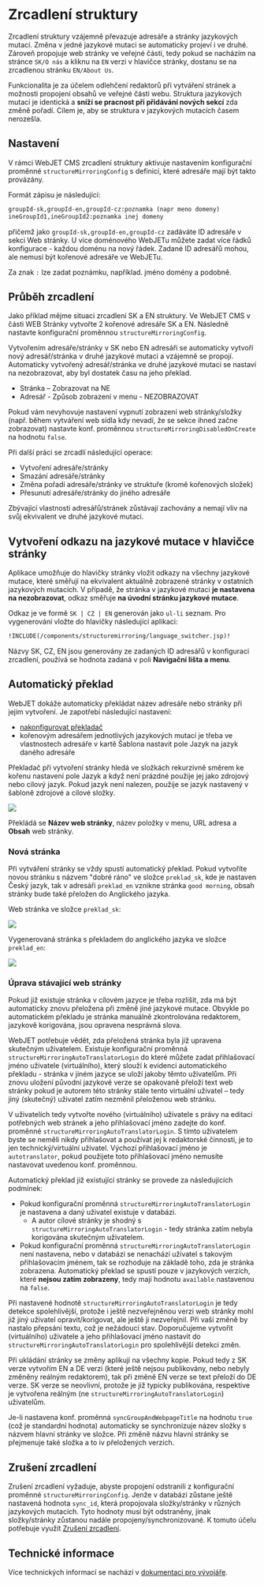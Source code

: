# Zrcadlení struktury

Zrcadlení struktury vzájemně převazuje adresáře a stránky jazykových mutací. Změna v jedné jazykové mutaci se automaticky projeví i ve druhé. Zároveň propojuje web stránky ve veřejné části, tedy pokud se nacházím na stránce `SK/O nás` a kliknu na `EN` verzi v hlavičce stránky, dostanu se na zrcadlenou stránku `EN/About Us`.

Funkcionalita je za účelem odlehčení redaktorů při vytváření stránek a možnosti propojení obsahů ve veřejné části webu. Struktura jazykových mutací je identická a **sníží se pracnost při přidávání nových sekcí** zda změně pořadí. Cílem je, aby se struktura v jazykových mutacích časem nerozešla.

## Nastavení

V rámci WebJET CMS zrcadlení struktury aktivuje nastavením konfigurační proměnné `structureMirroringConfig` s definicí, které adresáře mají být takto provázány.

Formát zápisu je následující:

```txt
groupId-sk,groupId-en,groupId-cz:poznamka (napr meno domeny)
ineGroupId1,ineGroupId2:poznamka inej domeny
```

přičemž jako `groupId-sk,groupId-en,groupId-cz` zadáváte ID adresáře v sekci Web stránky. U více doménového WebJETu můžete zadat více řádků konfigurace - každou doménu na nový řádek. Zadané ID adresářů mohou, ale nemusí být kořenové adresáře ve WebJETu.

Za znak `:` lze zadat poznámku, například. jméno domény a podobně.

## Průběh zrcadlení

Jako příklad mějme situaci zrcadlení SK a EN struktury. Ve WebJET CMS v části WEB Stránky vytvořte 2 kořenové adresáře SK a EN. Následně nastavte konfigurační proměnnou `structureMirroringConfig`.

Vytvořením adresáře/stránky v SK nebo EN adresáři se automaticky vytvoří nový adresář/stránka v druhé jazykové mutaci a vzájemně se propojí. Automaticky vytvořený adresář/stránka ve druhé jazykové mutaci se nastaví na nezobrazovat, aby byl dostatek času na jeho překlad.

- Stránka – Zobrazovat na NE
- Adresář - Způsob zobrazení v menu - NEZOBRAZOVAT

Pokud vám nevyhovuje nastavení vypnutí zobrazení web stránky/složky (např. během vytváření web sídla kdy nevadí, že se sekce ihned začne zobrazovat) nastavte konf. proměnnou `structureMirroringDisabledOnCreate` na hodnotu `false`.

Při další práci se zrcadlí následující operace:
- Vytvoření adresáře/stránky
- Smazání adresáře/stránky
- Změna pořadí adresáře/stránky ve struktuře (kromě kořenových složek)
- Přesunutí adresáře/stránky do jiného adresáře

Zbývající vlastnosti adresářů/stránek zůstávají zachovány a nemají vliv na svůj ekvivalent ve druhé jazykové mutaci.

## Vytvoření odkazu na jazykové mutace v hlavičce stránky

Aplikace umožňuje do hlavičky stránky vložit odkazy na všechny jazykové mutace, které směřují na ekvivalent aktuálně zobrazené stránky v ostatních jazykových mutacích. V případě, že stránka v jazykové mutaci **je nastavena na nezobrazovat**, odkaz směřuje **na úvodní stránku jazykové mutace**.

Odkaz je ve formě `SK | CZ | EN` generován jako `ul-li` seznam. Pro vygenerování vložte do hlavičky následující aplikaci:

```html
!INCLUDE(/components/structuremirroring/language_switcher.jsp)!
```

Názvy SK, CZ, EN jsou generovány ze zadaných ID adresářů v konfiguraci zrcadlení, používá se hodnota zadaná v poli **Navigační lišta a menu**.

## Automatický překlad

WebJET dokáže automaticky překládat název adresáře nebo stránky při jejím vytvoření. Je zapotřebí následující nastavení:
- [nakonfigurovat překladač](../../../admin/setup/translation.md)
- kořenovým adresářem jednotlivých jazykových mutací je třeba ve vlastnostech adresáře v kartě Šablona nastavit pole Jazyk na jazyk daného adresáře

Překladač při vytvoření stránky hledá ve složkách rekurzivně směrem ke kořenu nastavení pole Jazyk a když není prázdné použije jej jako zdrojový nebo cílový jazyk. Pokud jazyk není nalezen, použije se jazyk nastavený v šabloně zdrojové a cílové složky.

![](./language.png)

Překládá se **Název web stránky**, název položky v menu, URL adresa a **Obsah** web stránky.

### Nová stránka

Při vytváření stránky se vždy spustí automatický překlad. Pokud vytvoříte novou stránku s názvem "dobré ráno" ve složce `preklad_sk`, kde je nastaven Český jazyk, tak v adresáři `preklad_en` vznikne stránka `good morning`, obsah stránky bude také přeložen do Anglického jazyka.

Web stránka ve složce `preklad_sk`:

![](./doc-sk.png)

Vygenerovaná stránka s překladem do anglického jazyka ve složce `preklad_en`:

![](./doc-en.png)

### Úprava stávající web stránky

Pokud již existuje stránka v cílovém jazyce je třeba rozlišit, zda má být automaticky znovu přeložena při změně jiné jazykové mutace. Obvykle po automatickém překladu je stránka manuálně zkontrolována redaktorem, jazykově korigována, jsou opravena nesprávná slova.

WebJET potřebuje vědět, zda přeložená stránka byla již upravena skutečným uživatelem. Existuje konfigurační proměnná `structureMirroringAutoTranslatorLogin` do které můžete zadat přihlašovací jméno uživatele (virtuálního), který slouží k evidenci automatického překladu - stránka v jiném jazyce se uloží jakoby těmto uživatelům. Při znovu uložení původní jazykové verze se opakovaně přeloží text web stránky pokud je autorem této stránky stále tento virtuální uživatel – tedy jiný (skutečný) uživatel zatím nezměnil přeloženou web stránku.

V uživatelích tedy vytvořte nového (virtuálního) uživatele s právy na editaci potřebných web stránek a jeho přihlašovací jméno zadejte do konf. proměnné `structureMirroringAutoTranslatorLogin`. S tímto uživatelem byste se neměli nikdy přihlašovat a používat jej k redaktorské činnosti, je to jen technický/virtuální uživatel. Výchozí přihlašovací jméno je `autotranslator`, pokud použijete toto přihlašovací jméno nemusíte nastavovat uvedenou konf. proměnnou.

Automatický překlad již existující stránky se provede za následujících podmínek:
- Pokud konfigurační proměnná `structureMirroringAutoTranslatorLogin` je nastavena a daný uživatel existuje v databázi.
  - A autor cílové stránky je shodný s `structureMirroringAutoTranslatorLogin` - tedy stránka zatím nebyla korigována skutečným uživatelem.
- Pokud konfigurační proměnná `structureMirroringAutoTranslatorLogin` není nastavena, nebo v databázi se nenachází uživatel s takovým přihlašovacím jménem, tak se rozhoduje na základě toho, zda je stránka zobrazena. Automatický překlad se spustí pouze v jazykových verzích, které **nejsou zatím zobrazeny**, tedy mají hodnotu `available` nastavenou na `false`.

Při nastavené hodnotě `structureMirroringAutoTranslatorLogin` je tedy detekce spolehlivější, protože i ještě nezveřejněnou verzi web stránky mohl již jiný uživatel opravit/korigovat, ale ještě ji nezveřejnil. Při vaší změně by nastalo přepsání textu, což je nežádoucí stav. Doporučujeme vytvořit (virtuálního) uživatele a jeho přihlašovací jméno nastavit do `structureMirroringAutoTranslatorLogin` pro spolehlivější detekci změn.

Při ukládání stránky se změny aplikují na všechny kopie. Pokud tedy z SK verze vytvořím EN a DE verzi (které ještě nejsou publikovány, nebo nebyly změněny reálným redaktorem), tak při změně EN verze se text přeloží do DE verze. SK verze se neovlivní, protože je již typicky publikována, respektive je vytvořena reálným (ne `structureMirroringAutoTranslatorLogin`) uživatelům.

Je-li nastavena konf. proměnná `syncGroupAndWebpageTitle` na hodnotu `true` (což je standardní hodnota) automaticky se synchronizuje název složky s názvem hlavní stránky ve složce. Při změně názvu hlavní stránky se přejmenuje také složka a to iv přeložených verzích.

## Zrušení zrcadlení

Zrušení zrcadlení vyžaduje, abyste propojení odstranili z konfigurační proměnné `structureMirroringConfig`. Jenže v databázi zůstane ještě nastavená hodnota `sync_id`, která propojovala složky/stránky v různých jazykových mutacích. Tyto hodnoty musí být odstraněny, jinak složky/stránky zůstanou nadále propojeny/synchronizované. K tomuto účelu potřebuje využít [Zrušení zrcadlení](../clone-structure/README.md#zrušení-zrcadlení).

## Technické informace

Více technických informací se nachází v [dokumentaci pro vývojáře](../../../developer/apps/docmirroring.md).
